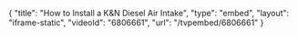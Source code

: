 {
    "title": "How to Install a K&N Diesel Air Intake",
    "type": "embed",
    "layout": "iframe-static",
    "videoId": "6806661",
    "url": "\/tvpembed\/6806661"
}